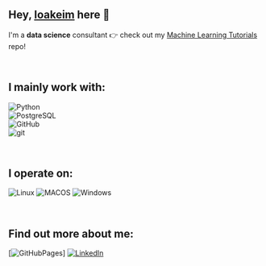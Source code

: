 Hey, [Ioakeim](https://ioakeim-h.github.io/) here :wave:
---
I'm a **data science** consultant :point_right: check out my [Machine Learning Tutorials](https://github.com/ioakeim-h/Machine-Learning-Tutorials) repo!

<br>

I mainly work with:
---
![Python](https://img.shields.io/badge/Python-FFD43B?style=for-the-badge&logo=python&logoColor=blue) <br>
![PostgreSQL](https://img.shields.io/badge/PostgreSQL-316192?style=for-the-badge&logo=postgresql&logoColor=white) <br>
![GitHub](https://img.shields.io/badge/GitHub-100000?style=for-the-badge&logo=github&logoColor=white)<br>
![git](https://img.shields.io/badge/GIT-E44C30?style=for-the-badge&logo=git&logoColor=white)

<br>

I operate on:
---
![Linux](https://img.shields.io/badge/Linux-FCC624?style=for-the-badge&logo=linux&logoColor=black) 
![MACOS](https://img.shields.io/badge/mac%20os-000000?style=for-the-badge&logo=apple&logoColor=white) 
![Windows](https://img.shields.io/badge/Windows-0078D6?style=for-the-badge&logo=windows&logoColor=white)

<br>

Find out more about me:
---
[![GitHubPages](https://ioakeim-h.github.io/)]
[![LinkedIn](https://img.shields.io/badge/LinkedIn-0077B5?style=for-the-badge&logo=linkedin&logoColor=white)](https://www.linkedin.com/in/ioakeim-h/)
